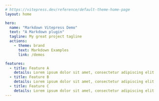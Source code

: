 ```yaml
---
# https://vitepress.dev/reference/default-theme-home-page
layout: home

hero:
  name: "Markdown Vitepress Demo"
  text: "A Markdown plugin"
  tagline: My great project tagline
  actions:
    - theme: brand
      text: Markdown Examples
      link: /demos

features:
  - title: Feature A
    details: Lorem ipsum dolor sit amet, consectetur adipiscing elit
  - title: Feature B
    details: Lorem ipsum dolor sit amet, consectetur adipiscing elit
  - title: Feature C
    details: Lorem ipsum dolor sit amet, consectetur adipiscing elit
---
```


